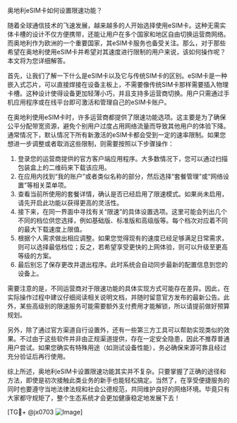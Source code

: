 奥地利eSIM卡如何设置限速功能？

随着全球通信技术的飞速发展，越来越多的人开始选择使用eSIM卡。这种无需实体卡槽的设计不仅方便携带，还能让用户在多个国家和地区自由切换运营商网络。而奥地利作为欧洲的一个重要国家，其eSIM卡服务也备受关注。那么，对于那些希望在奥地利使用eSIM卡并希望对其速度进行限制的用户来说，该如何操作呢？本文将为您详细解答。

首先，让我们了解一下什么是eSIM卡以及它与传统SIM卡的区别。eSIM卡是一种嵌入式芯片，可以直接焊接在设备主板上，不需要像传统SIM卡那样需要插入物理卡槽。这种设计使得设备更加轻薄小巧，并且支持多运营商切换。用户只需通过手机应用程序或在线平台即可激活和管理自己的eSIM卡账户。

在奥地利使用eSIM卡时，许多运营商都提供了限速功能选项。这主要是为了确保公平分配带宽资源，避免个别用户过度占用网络流量而导致其他用户的体验下降。通常情况下，默认情况下所有新激活的eSIM卡都会受到一定的速率限制。如果您想进一步调整或者取消这些限制，则需要按照以下步骤操作：

1. 登录您的运营商提供的官方客户端应用程序。大多数情况下，您可以通过扫描包装盒上的二维码来下载该应用。
2. 在应用内找到“我的账户”或者类似名称的部分，然后选择“套餐管理”或“网络设置”等相关菜单项。
3. 查看当前所使用的套餐详情，确认是否已经启用了限速模式。如果尚未启用，请先开启此功能以获得更高的灵活性。
4. 接下来，在同一界面中寻找有关“限速”的具体设置选项。这里可能会列出几个不同的档位供您选择，例如基础版、标准版和高级版等。每个档次对应着不同的最大下载速度上限值。
5. 根据个人需求做出相应调整。如果您觉得现有的速度已经足够满足日常需求，则可以选择最低档位；反之，若希望享受更快的上网体验，则可以升级至更高等级的方案。
6. 最后别忘了保存更改并退出程序。此时系统会自动同步最新的配置信息到您的设备上。

需要注意的是，不同运营商对于限速功能的具体实现方式可能存在差异。因此，在实际操作过程中建议仔细阅读相关说明文档，并随时留意官方发布的最新公告。此外，某些高级别的限速服务可能需要额外支付费用才能解锁，所以请提前做好预算规划。

另外，除了通过官方渠道自行设置外，还有一些第三方工具可以帮助实现类似的效果。不过由于这些软件并非由正规渠道提供，存在一定安全隐患，因此不推荐普通用户尝试。如果您确实有特殊用途（如测试设备性能），务必确保来源可靠且经过充分验证后再行使用。

综上所述，奥地利eSIM卡设置限速功能其实并不复杂。只要掌握了正确的途径和方法，即使是初次接触此类业务的新手也能轻松搞定。当然了，在享受便捷服务的同时也要遵守当地法律法规和社会公德规范，共同维护良好的网络环境。毕竟只有大家都守规矩了，整个生态系统才会更加健康稳定地发展下去！

[TG💪+ @jx0703 ![Image](https://github.com/user-attachments/assets/dbca1d08-cadb-493c-b0ec-ad6f7a83f270)]